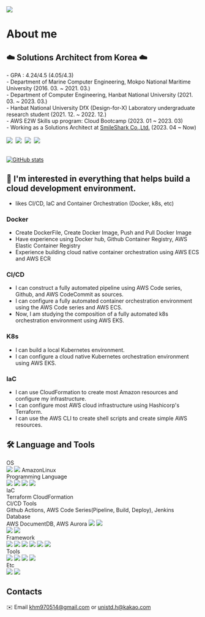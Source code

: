 
<div align="left">
<img src="https://capsule-render.vercel.app/api?type=waving&color=auto&height=300&section=header&text=Welcome&fontSize=90&desc=Arciel%20Github%20Repo&descAlign=70&descAlignY=30" />
  
# About me
  ## ☁️ Solutions Architect from Korea ☁️
  <div align="left">
    - GPA : 4.24/4.5 (4.05/4.3)<br>
    - Department of Marine Computer Engineering, Mokpo National Maritime University (2016. 03. ~ 2021. 03.)<br>
    - Department of Computer Engineering, Hanbat National University (2021. 03. ~ 2023. 03.)<br>
    - Hanbat National University DfX (Design-for-X) Laboratory undergraduate research student (2021. 12. ~ 2022. 12.)<br>
    - AWS E2W Skills up program: Cloud Bootcamp (2023. 01 ~ 2023. 03)<br>
    - Working as a Solutions Architect at <a href = "https://www.smileshark.kr">SmileShark Co.,Ltd.</a> (2023. 04 ~ Now)<br><br>
    <img src = "https://images.credly.com/size/100x100/images/73e4a58b-a8ef-41a3-a7db-9183dd269882/image.png">&nbsp;
    <img src = "https://images.credly.com/size/100x100/images/2f7b0627-48a0-4894-8d46-3245bdfe0463/image.png">&nbsp;
    <img src = "https://images.credly.com/size/100x100/images/00634f82-b07f-4bbd-a6bb-53de397fc3a6/image.png">&nbsp;
    <img src = "https://images.credly.com/size/100x100/images/0e284c3f-5164-4b21-8660-0d84737941bc/image.png">
  </div><br>
  
  [![GitHub stats](https://github-readme-stats.vercel.app/api?username=arc1el)](https://github.com/anuraghazra/github-readme-stats)<!--[![Top Langs](https://github-readme-stats.vercel.app/api/top-langs/?username=arc1el&langs_count=3)](https://github.com/anuraghazra/github-readme-stats) -->
    
  ## 🌟 I'm interested in everything that helps build a cloud development environment.<br>
  * likes CI/CD, IaC and Container Orchestration (Docker, k8s, etc)
  ### Docker
  * Create DockerFile, Create Docker Image, Push and Pull Docker Image
  * Have experience using Docker hub, Github Container Registry, AWS Elastic Container Registry
  * Experience building cloud native container orchestration using AWS ECS and AWS ECR
  ### CI/CD
  * I can construct a fully automated pipeline using AWS Code series, Github, and AWS CodeCommit as sources.
  * I can configure a fully automated container orchestration environment using the AWS Code series and AWS ECS.
  * Now, I am studying the composition of a fully automated k8s orchestration environment using AWS EKS.
  ### K8s
  * I can build a local Kubernetes environment.
  * I can configure a cloud native Kubernetes orchestration environment using AWS EKS.
  ### IaC
  * I can use CloudFormation to create most Amazon resources and configure my infrastructure.
  * I can configure most AWS cloud infrastructure using Hashicorp's Terraform.
  * I can use the AWS CLI to create shell scripts and create simple AWS resources.
  
  ## 🛠️ Language and Tools
  <div align="left">
    OS<br>
    <img src="https://img.shields.io/badge/linux-FCC624?style=for-the-badge&logo=linux&logoColor=white">
    <img src="https://img.shields.io/badge/ubuntu-E95420?style=for-the-badge&logo=ubuntu&logoColor=white">
    AmazonLinux
    <br>
    Programming Language<br>
    <img src="https://img.shields.io/badge/javascript-F7DF1E?style=for-the-badge&logo=javascript&logoColor=white">
    <img src="https://img.shields.io/badge/python-3776AB?style=for-the-badge&logo=python&logoColor=white">
    <img src="https://img.shields.io/badge/java-F80000?style=for-the-badge&logo=oracle&logoColor=white">
    <img src="https://img.shields.io/badge/c-A8B9CC?style=for-the-badge&logo=c&logoColor=white">
    <br>
    IaC<br>
    Terraform
    CloudFormation
    <br>
    CI/CD Tools<br>
    Github Actions, AWS Code Series(Pipeline, Build, Deploy), Jenkins
    Database<br>
    AWS DocumentDB, AWS Aurora
    <img src="https://img.shields.io/badge/mysql-4479A1?style=for-the-badge&logo=mysql&logoColor=white">
    <img src="https://img.shields.io/badge/postgresql-4169E1?style=for-the-badge&logo=postgresql&logoColor=white"><br>
    <img src="https://img.shields.io/badge/elasticsearch-005571?style=for-the-badge&logo=elasticsearch&logoColor=white">
    <img src="https://img.shields.io/badge/opensearch-005EB8?style=for-the-badge&logo=opensearch&logoColor=white">
    <br>
    Framework<br>
    <img src="https://img.shields.io/badge/node.js-339933?style=for-the-badge&logo=node.js&logoColor=white">
    <img src="https://img.shields.io/badge/express-000000?style=for-the-badge&logo=express&logoColor=white">
    <img src="https://img.shields.io/badge/fastapi-009688?style=for-the-badge&logo=fastapi&logoColor=white">
    <img src="https://img.shields.io/badge/flask-000000?style=for-the-badge&logo=flask&logoColor=white">
    <img src="https://img.shields.io/badge/spring-6DB33F?style=for-the-badge&logo=spring&logoColor=white">
    <img src="https://img.shields.io/badge/vue-4FC08D?style=for-the-badge&logo=vue.js&logoColor=white">
    <br>
    Tools<br>
    <img src="https://img.shields.io/badge/aws-232F3E?style=for-the-badge&logo=amazonaws&logoColor=white">
    <img src="https://img.shields.io/badge/slack-4A154B?style=for-the-badge&logo=slack&logoColor=white">
    <img src="https://img.shields.io/badge/nginx-009639?style=for-the-badge&logo=nginx&logoColor=white">
    <img src="https://img.shields.io/badge/docker-2496ED?style=for-the-badge&logo=docker&logoColor=white">
    <br>
    Etc<br>
    <img src="https://img.shields.io/badge/espressif-E7352C?style=for-the-badge&logo=espressif&logoColor=white">
    <img src="https://img.shields.io/badge/raspi-A22846?style=for-the-badge&logo=raspberrypi&logoColor=white">
    <br>
  </div>

  ## Contacts
  ✉️ Email <a href="mailto:khm970514@gmail.com">khm970514@gmail.com</a>  or  <a href="mailto:unistd.h@kakao.com">unistd.h@kakao.com</a>


  
  
</div>

  
<!--
**Arc1el/Arc1el** is a ✨ _special_ ✨ repository because its `README.md` (this file) appears on your GitHub profile

Here are some ideas to get you started:

- 🔭 I’m currently working on ...
- 🌱 I’m currently learning ...
- 👯 I’m looking to collaborate on ...
- 🤔 I’m looking for help with ...
- 💬 Ask me about ...
- 📫 How to reach me: ...
- 😄 Pronouns: ...
- ⚡ Fun fact: ...
-->
